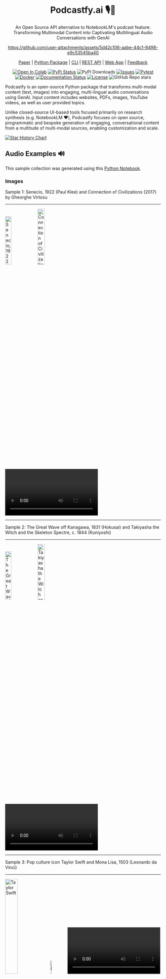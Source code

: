 <div align="center">
<a name="readme-top"></a>

# Podcastfy.ai 🎙️🤖
An Open Source API alternative to NotebookLM's podcast feature: Transforming Multimodal Content into Captivating Multilingual Audio Conversations with GenAI



https://github.com/user-attachments/assets/5d42c106-aabe-44c1-8498-e9c53545ba40



[Paper](https://github.com/souzatharsis/podcastfy/blob/main/paper/paper.pdf) |
[Python Package](https://github.com/souzatharsis/podcastfy/blob/59563ee105a0d1dbb46744e0ff084471670dd725/podcastfy.ipynb) |
[CLI](https://github.com/souzatharsis/podcastfy/blob/59563ee105a0d1dbb46744e0ff084471670dd725/usage/cli.md) |
[REST API](https://github.com/souzatharsis/podcastfy/blob/59563ee105a0d1dbb46744e0ff084471670dd725/usage/api.md) |
[Web App](https://huggingface.co/spaces/thatupiso/Podcastfy.ai_demo) |
[Feedback](https://github.com/souzatharsis/podcastfy/issues)

[![Open In Colab](https://colab.research.google.com/assets/colab-badge.svg)](https://colab.research.google.com/github/souzatharsis/podcastfy/blob/main/podcastfy.ipynb)
[![PyPi Status](https://img.shields.io/pypi/v/podcastfy)](https://pypi.org/project/podcastfy/)
![PyPI Downloads](https://static.pepy.tech/badge/podcastfy)
[![Issues](https://img.shields.io/github/issues-raw/souzatharsis/podcastfy)](https://github.com/souzatharsis/podcastfy/issues)
[![Pytest](https://github.com/souzatharsis/podcastfy/actions/workflows/python-app.yml/badge.svg)](https://github.com/souzatharsis/podcastfy/actions/workflows/python-app.yml)
[![Docker](https://github.com/souzatharsis/podcastfy/actions/workflows/docker-publish.yml/badge.svg)](https://github.com/souzatharsis/podcastfy/actions/workflows/docker-publish.yml)
[![Documentation Status](https://readthedocs.org/projects/podcastfy/badge/?version=latest)](https://podcastfy.readthedocs.io/en/latest/?badge=latest)
[![License](https://img.shields.io/badge/License-Apache_2.0-blue.svg)](https://opensource.org/licenses/Apache-2.0)
![GitHub Repo stars](https://img.shields.io/github/stars/souzatharsis/podcastfy)
</div>

Podcastfy is an open-source Python package that transforms multi-modal content (text, images) into engaging, multi-lingual audio conversations using GenAI. Input content includes websites, PDFs, images, YouTube videos, as well as user provided topics.

Unlike closed-source UI-based tools focused primarily on research synthesis (e.g. NotebookLM ❤️), Podcastfy focuses on open source, programmatic and bespoke generation of engaging, conversational content from a multitude of multi-modal sources, enabling customization and scale.

[![Star History Chart](https://api.star-history.com/svg?repos=souzatharsis/podcastfy&type=Date&theme=dark)](https://api.star-history.com/svg?repos=souzatharsis/podcastfy&type=Date&theme=dark)

## Audio Examples 🔊
This sample collection was generated using this [Python Notebook](usage/examples.ipynb).

### Images
Sample 1: Senecio, 1922 (Paul Klee) and Connection of Civilizations (2017) by Gheorghe Virtosu
***
<img src="data/images/Senecio.jpeg" alt="Senecio, 1922 (Paul Klee)" width="20%" height="auto"> <img src="data/images/connection.jpg" alt="Connection of Civilizations (2017) by Gheorghe Virtosu " width="21.5%" height="auto">
<video src="https://github.com/user-attachments/assets/a4134a0d-138c-4ab4-bc70-0f53b3507e6b"></video>  
***
Sample 2: The Great Wave off Kanagawa, 1831 (Hokusai) and Takiyasha the Witch and the Skeleton Spectre, c. 1844 (Kuniyoshi)
***
 <img src="data/images/japan_1.jpg" alt="The Great Wave off Kanagawa, 1831 (Hokusai)" width="20%" height="auto"> <img src="data/images/japan2.jpg" alt="Takiyasha the Witch and the Skeleton Spectre, c. 1844 (Kuniyoshi)" width="21.5%" height="auto"> 
<video src="https://github.com/user-attachments/assets/f6aaaeeb-39d2-4dde-afaf-e2cd212e9fed"></video>  
***
Sample 3: Pop culture icon Taylor Swift and Mona Lisa, 1503 (Leonardo da Vinci)
***
<img src="data/images/taylor.png" alt="Taylor Swift" width="28%" height="auto"> <img src="data/images/monalisa.jpeg" alt="Mona Lisa" width="10.5%" height="auto">
<video src="https://github.com/user-attachments/assets/3b6f7075-159b-4540-946f-3f3907dffbca"></video> 


### Text
| Audio | Description  | Source |
|-------|--|--------|
| <video src="https://github.com/user-attachments/assets/ef41a207-a204-4b60-a11e-06d66a0fbf06"></video>  | Person Website | [Website](https://www.souzatharsis.com) |
| [Audio](https://soundcloud.com/high-lander123/amodei?in=high-lander123/sets/podcastfy-sample-audio-longform&si=b8dfaf4e3ddc4651835e277500384156) (`longform=True`) | Lex Fridman Podcast: Dario Amodei Anthropic's CEO |  [Youtube](https://www.youtube.com/watch?v=ugvHCXCOmm4) |
| [Audio](https://soundcloud.com/high-lander123/benjamin?in=high-lander123/sets/podcastfy-sample-audio-longform&si=dca7e2eec1c94252be18b8794499959a&utm_source=clipboard&utm_medium=text&utm_campaign=social_sharing) (`longform=True`)| Benjamin Franklin's Autobiography | [Book](https://www.gutenberg.org/cache/epub/148/pg148.txt) |

### Multi-Lingual Text
| Language | Content Type | Description | Audio | Source |
|----------|--------------|-------------|-------|--------|
| French | Website | Agroclimate research information | [Audio](https://audio.com/thatupiso/audio/podcast-fr-agro) | [Website](https://agroclim.inrae.fr/) |
| Portuguese-BR | News Article | Election polls in São Paulo | [Audio](https://audio.com/thatupiso/audio/podcast-thatupiso-br) | [Website](https://noticias.uol.com.br/eleicoes/2024/10/03/nova-pesquisa-datafolha-quem-subiu-e-quem-caiu-na-disputa-de-sp-03-10.htm) |

## Features ✨

- Generate conversational content from multiple sources and formats (images, text, websites, YouTube, and PDFs).
- Generate shorts (2-5 minutes) or longform (30+ minutes) podcasts.
- Customize transcript and audio generation (e.g., style, language, structure).
- Generate transcripts using 100+ LLM models (OpenAI, Anthropic, Google etc).
- Leverage local LLMs for transcript generation for increased privacy and control.
- Integrate with advanced text-to-speech models (OpenAI, Google, ElevenLabs, and Microsoft Edge).
- Provide multi-language support for global content creation.
- Integrate seamlessly with CLI and Python packages for automated workflows.

## Built with Podcastfy 🚀

- [OpenNotebook](https://www.open-notebook.ai/)
- [SurfSense](https://www.surfsense.net/)
- [OpenPod](https://openpod.fly.dev/)
- [Podcast-llm](https://github.com/evandempsey/podcast-llm)
- [Podcastfy-HuggingFace App](https://huggingface.co/spaces/thatupiso/Podcastfy.ai_demo)


## Updates 🚀🚀

### v0.4.0+ release
- Released new Multi-Speaker TTS model (is it the one NotebookLM uses?!?)
- Generate short or longform podcasts
- Generate podcasts from input topic using grounded real-time web search
- Integrate with 100+ LLM models (OpenAI, Anthropic, Google etc) for transcript generation

See [CHANGELOG](CHANGELOG.md) for more details.

## Quickstart 💻

### Prerequisites
- Python 3.11 or higher
- `$ pip install ffmpeg` (for audio processing)

### Setup
1. Install from PyPI
  `$ pip install podcastfy`

2. Set up your [API keys](usage/config.md)

### Python
```python
from podcastfy.client import generate_podcast

audio_file = generate_podcast(urls=["<url1>", "<url2>"])
```
### CLI
```
python -m podcastfy.client --url <url1> --url <url2>
```
  
## Usage 💻

- [Python Package Quickstart](podcastfy.ipynb)

- [How to](usage/how-to.md)

- [Python Package Reference Manual](https://podcastfy.readthedocs.io/en/latest/podcastfy.html)

- [REST API Reference Manual](usage/api.md)

- [CLI](usage/cli.md)


Experience Podcastfy with our [HuggingFace](https://huggingface.co/spaces/thatupiso/Podcastfy.ai_demo) 🤗 Spaces app. (Note: This UI app is less extensively tested than the Python package.)

## Customization 🔧

Podcastfy offers a range of customization options to tailor your AI-generated podcasts:
- Customize podcast [conversation](usage/conversation_custom.md) (e.g. format, style, voices)
- Choose to run [Local LLMs](usage/local_llm.md) (156+ HuggingFace models)
- Set [System Settings](usage/config_custom.md) (e.g. output directory settings)


## License

This software is licensed under [Apache 2.0](LICENSE). See [instructions](usage/license-guide.md) if you would like to use podcastfy in your software.

## Contributing 🤝

We welcome contributions! See [Guidelines](GUIDELINES.md) for more details.

## Example Use Cases 🎧🎶

- **Content Creators** can use `Podcastfy` to convert blog posts, articles, or multimedia content into podcast-style audio, enabling them to reach broader audiences. By transforming content into an audio format, creators can cater to users who prefer listening over reading.

- **Educators** can transform lecture notes, presentations, and visual materials into audio conversations, making educational content more accessible to students with different learning preferences. This is particularly beneficial for students with visual impairments or those who have difficulty processing written information.

- **Researchers** can convert research papers, visual data, and technical content into conversational audio. This makes it easier for a wider audience, including those with disabilities, to consume and understand complex scientific information. Researchers can also create audio summaries of their work to enhance accessibility.

- **Accessibility Advocates** can use `Podcastfy` to promote digital accessibility by providing a tool that converts multimodal content into auditory formats. This helps individuals with visual impairments, dyslexia, or other disabilities that make it challenging to consume written or visual content.
  
## Contributors

<a href="https://github.com/souzatharsis/podcastfy/graphs/contributors">
  <img alt="contributors" src="https://contrib.rocks/image?repo=souzatharsis/podcastfy"/>
</a>

<p align="right" style="font-size: 14px; color: #555; margin-top: 20px;">
    <a href="#readme-top" style="text-decoration: none; color: #007bff; font-weight: bold;">
        ↑ Back to Top ↑
    </a>
</p>
